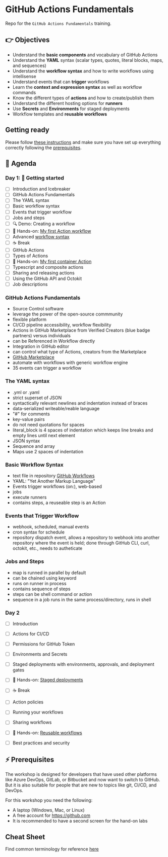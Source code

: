 # GitHub Actions Fundamentals

Repo for the `GitHub Actions Fundamentals` training.

## 👉 Objectives

- Understand the __basic components__ and vocabulary of GitHub Actions
- Understand the __YAML__ syntax (scalar types, quotes, literal blocks, maps, and sequences)
- Understand the __workflow syntax__ and how to write workflows using intellisense
- Understand events that can __trigger__ workflows
- Learn the __context and expression syntax__ as well as workflow commands
- Know the different types of __actions__ and how to create/publish them
- Understand the different hosting options for __runners__
- Use __Secrets__ and __Environments__ for staged deployments
- Workflow templates and __reusable workflows__

## Getting ready

Please follow [these instructions](GettingReady.md) and make sure you have set up everything correctly following the [prerequisites](#-prerequisites).

## 📆 Agenda

### Day 1: 🚀 Getting started

- [ ] Introduction and Icebreaker
- [ ] GitHub Actions Fundamentals
- [ ] The YAML syntax
- [ ] Basic workflow syntax
- [ ] Events that trigger workflow
- [ ] Jobs and steps
- [ ] :mag: Demo: Creating a workflow
- [ ] 🔨 Hands-on: [My first Action workflow](hol/01-My-first-workflow.md)
- [ ] Advanced [workflow syntax](https://docs.github.com/en/actions/using-workflows/workflow-syntax-for-github-actions)
- [ ] :coffee: Break
- [ ] GitHub Actions
- [ ] Types of Actions
- [ ] 🔨 Hands-on: [My first container Action](hol/02-My-first-action.md)
- [ ] Typescript and composite actions
- [ ] Sharing and releasing actions
- [ ] Using the GitHub API and Octokit
- [ ] Job descriptions

### GitHub Actions Fundamentals
- Source Control software
- leverage the power of the open-source commmunity
- flexible platform
- CI/CD pipeline accessibility, workflow flexibility
- Actions in GitHub Marketplace from Verified Creators (blue badge partners) versus individuals
- can be Referenced in Workflow directly
- Integration in GitHub editor
- can control what type of Actions, creators from the Marketplace
- [GitHub Marketplace](https://github.com/marketplace?type=actions)
- automate with workflows with generic workflow engine
- 35 events can trigger a workflow

### The YAML syntax
- .yml or .yaml
- strict superset of JSON
- syntactically relevant newlines and indentation instead of braces
- data-serialized writeable/reable language
- "#" for comments
- key-value pairs
- do not need quotations for spaces
- literal_block is 4 spaces of indentation which keeps line breaks and empty lines until next element
- JSON syntax
- Sequence and array
- Maps use 2 spaces of indentation

### Basic Workflow Syntax
- text file in repository [GitHub Workflows](.github/workflows)
- YAML: "Yet Another Markup Language"
- Events trigger workflows (on:), web-based
- jobs
- execute runners
- contains steps, a reuseable step is an Action

### Events that Trigger Workflow
- webhook, scheduled, manual events
- cron syntax for schedule
- repository dispatch event, allows a repository to webhook into another repository where the event is held; done through GitHub CLI, curl, octokit, etc., needs to autheticate

### Jobs and Steps
- map is runned in parallel by default
- can be chained using keyword
- runs on runner in process
- contains sequence of steps
- steps can be shell command or action
- sequence in a job runs in the same process/directory, runs in shell

### Day 2
- [ ] Introduction
- [ ] Actions for CI/CD
- [ ] Permissions for GitHub Token
- [ ] Environments and Secrets
- [ ] Staged deployments with environments, approvals, and deployment gates
- [ ] 🔨 Hands-on: [Staged deployments](hol/03-Staged-deployments.md)
- [ ] :coffee: Break
- [ ] Action policies
- [ ] Running your workflows
- [ ] Sharing workflows
- [ ] 🔨 Hands-on: [Reusable workflows](hol/04-Reusable-workflows.md)
- [ ] Best practices and security


## ⚡ Prerequisites

The workshop is designed for developers that have used other platforms like Azure DevOps, GitLab, or Bitbucket and now want to switch to GitHub. But it is also suitable for people that are new to topics like git, CI/CD, and DevOps.

For this workshop you need the following:

- A laptop (Windows, Mac, or Linux)
- A free account for https://github.com
- It is recommended to have a second screen for the hand-on labs

## Cheat Sheet
Find common terminology for reference [here](./CheatSheet.md)


